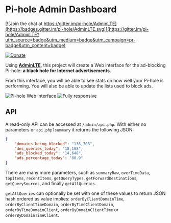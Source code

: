 Pi-hole Admin Dashboard
============
[![Join the chat at https://gitter.im/pi-hole/AdminLTE](https://badges.gitter.im/pi-hole/AdminLTE.svg)](https://gitter.im/pi-hole/AdminLTE?utm_source=badge&utm_medium=badge&utm_campaign=pr-badge&utm_content=badge)

[![Donate](https://www.paypalobjects.com/en_US/i/btn/btn_donateCC_LG.gif "AdminLTE Presentation")](https://www.paypal.com/cgi-bin/webscr?cmd=_s-xclick&hosted_button_id=3J2L3Z4DHW9UY "Donate")

Using **[AdminLTE](https://almsaeedstudio.com)**, this project will create a Web interface for the ad-blocking Pi-hole: **a black hole for Internet advertisements**.

From this interface, you will be able to see stats on how well your Pi-hole is performing.  You will also be able to update the lists used to block ads.

![Pi-hole Web interface](http://i.imgur.com/5lLAUGo.png)
![Fully responsive](http://i.imgur.com/fHuWR6E.png)

## API
A read-only API can be accessed at `/admin/api.php`. With either no parameters or `api.php?summary` it returns the following JSON:
```JSON
{
	"domains_being_blocked": "136,708",
	"dns_queries_today": "18,108",
	"ads_blocked_today": "14,648",
	"ads_percentage_today": "80.9"
}
```

There are many more parameters, such as `summaryRaw`, `overTimeData`, `topItems`, `recentItems`, `getQueryTypes`, `getForwardDestinations`, `getQuerySources`, and finally `getAllQueries`.

`getAllQueries` can optionally be set with one of these values to return JSON hash ordered as value implies: `orderByClientDomainTime`, `orderByClientTimeDomain`, `orderByTimeClientDomain`, `orderByTimeDomainClient`, `orderByDomainClientTime` or `orderByDomainTimeClient`.
